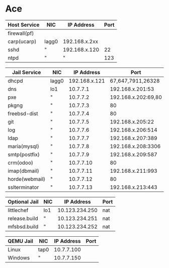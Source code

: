 # Ace

Host Service  | NIC   | IP Address      | Port
--------------|-------|-----------------|-----
firewall(pf)  |       |                 |
carp(ucarp)   | lagg0 | 192.168.x.2xx   |
sshd          | "     | 192.168.x.120   | 22
ntpd          | "     | "               | 123

Jail Service  | NIC   | IP Address      | Port
--------------|-------|-----------------|-----
dhcpd         | lagg0 | 192.168.x.121   | 67,647,7911,26328
dns           | lo1   | 10.7.7.1        | 192.168.x.201:53
pxe           | "     | 10.7.7.2        | 192.168.x.202:69,80
pkgng         | "     | 10.7.7.3        | 80
freebsd-dist  | "     | 10.7.7.4        | 80
git           | "     | 10.7.7.5        | 192.168.x.205:22
log           | "     | 10.7.7.6        | 192.168.x.206:514
ldap          | "     | 10.7.7.7        | 192.168.x.207:389
maria(mysql)  | "     | 10.7.7.8        | 192.168.x.208:3306
smtp(postfix) | "     | 10.7.7.9        | 192.168.x.209:587
crm(odoo)     | "     | 10.7.7.10       | 80
imap(dbmail)  | "     | 10.7.7.11       | 192.168.x.211:993
horde(webmail)| "     | 10.7.7.12       | 80
sslterminator | "     | 10.7.7.13       | 192.168.x.213:443

Optional Jail | NIC   | IP Address      | Port
--------------|-------|-----------------|-----
littlechef    | lo1   | 10.123.234.250  | nat
release.build | "     | 10.123.234.251  | nat
mfsbsd.build  | "     | 10.123.234.252  | nat

QEMU Jail  | NIC   | IP Address      | Port
-----------|-------|-----------------|-----
Linux      | tap0  | 10.7.7.100      |
Windows    | "     | 10.7.7.150      |
